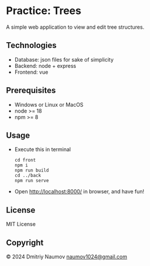 # Practice: Trees

A simple web application to view and edit tree structures.

## Technologies

- Database: json files for sake of simplicity
- Backend: node + express
- Frontend: vue

## Prerequisites

- Windows or Linux or MacOS 
- node >= 18
- npm >= 8

## Usage

- Execute this in terminal
    ```
    cd front 
    npm i
    npm run build
    cd ../back
    npm run serve
    ```
- Open [http://localhost:8000/](http://localhost:8000/) in browser, and have fun!

## License

MIT License

## Copyright

&copy; 2024 Dmitriy Naumov naumov1024@gmail.com  


